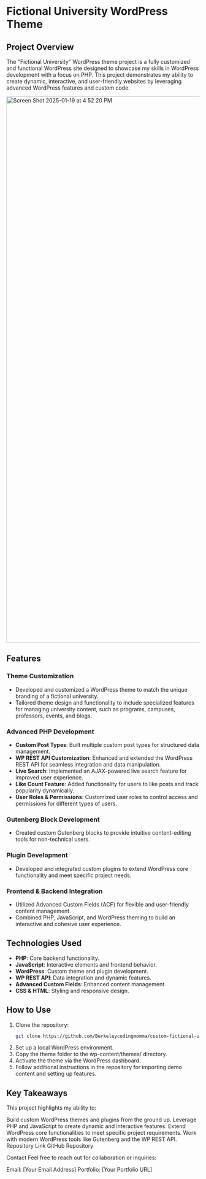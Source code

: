 # Fictional University WordPress Theme

## Project Overview
The "Fictional University" WordPress theme project is a fully customized and functional WordPress site designed to showcase my skills in WordPress development with a focus on PHP. This project demonstrates my ability to create dynamic, interactive, and user-friendly websites by leveraging advanced WordPress features and custom code.

<img width="1424" alt="Screen Shot 2025-01-19 at 4 52 20 PM" src="https://github.com/user-attachments/assets/828a0bae-758b-48a3-9c00-c2e176a252b7" />

## Features

### Theme Customization
- Developed and customized a WordPress theme to match the unique branding of a fictional university.
- Tailored theme design and functionality to include specialized features for managing university content, such as programs, campuses, professors, events, and blogs.

### Advanced PHP Development
- **Custom Post Types**: Built multiple custom post types for structured data management.
- **WP REST API Customization**: Enhanced and extended the WordPress REST API for seamless integration and data manipulation.
- **Live Search**: Implemented an AJAX-powered live search feature for improved user experience.
- **Like Count Feature**: Added functionality for users to like posts and track popularity dynamically.
- **User Roles & Permissions**: Customized user roles to control access and permissions for different types of users.

### Gutenberg Block Development
- Created custom Gutenberg blocks to provide intuitive content-editing tools for non-technical users.

### Plugin Development
- Developed and integrated custom plugins to extend WordPress core functionality and meet specific project needs.

### Frontend & Backend Integration
- Utilized Advanced Custom Fields (ACF) for flexible and user-friendly content management.
- Combined PHP, JavaScript, and WordPress theming to build an interactive and cohesive user experience.

## Technologies Used
- **PHP**: Core backend functionality.
- **JavaScript**: Interactive elements and frontend behavior.
- **WordPress**: Custom theme and plugin development.
- **WP REST API**: Data integration and dynamic features.
- **Advanced Custom Fields**: Enhanced content management.
- **CSS & HTML**: Styling and responsive design.

## How to Use
1. Clone the repository:
   ```bash
   git clone https://github.com/Berkeleycodingmomma/custom-fictional-university.git
   ```
2. Set up a local WordPress environment.
3. Copy the theme folder to the wp-content/themes/ directory.
4. Activate the theme via the WordPress dashboard.
5. Follow additional instructions in the repository for importing demo content and setting up features.

## Key Takeaways
This project highlights my ability to:

Build custom WordPress themes and plugins from the ground up.
Leverage PHP and JavaScript to create dynamic and interactive features.
Extend WordPress core functionalities to meet specific project requirements.
Work with modern WordPress tools like Gutenberg and the WP REST API.
Repository Link
GitHub Repository

Contact
Feel free to reach out for collaboration or inquiries:

Email: [Your Email Address]
Portfolio: [Your Portfolio URL]
   
